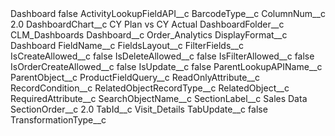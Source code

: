 <?xml version="1.0" encoding="UTF-8"?>
<CustomMetadata xmlns="http://soap.sforce.com/2006/04/metadata" xmlns:xsi="http://www.w3.org/2001/XMLSchema-instance" xmlns:xsd="http://www.w3.org/2001/XMLSchema">
    <label>Dashboard</label>
    <protected>false</protected>
    <values>
        <field>ActivityLookupFieldAPI__c</field>
        <value xsi:nil="true"/>
    </values>
    <values>
        <field>BarcodeType__c</field>
        <value xsi:nil="true"/>
    </values>
    <values>
        <field>ColumnNum__c</field>
        <value xsi:type="xsd:double">2.0</value>
    </values>
    <values>
        <field>DashboardChart__c</field>
        <value xsi:type="xsd:string">CY Plan vs CY Actual</value>
    </values>
    <values>
        <field>DashboardFolder__c</field>
        <value xsi:type="xsd:string">CLM_Dashboards</value>
    </values>
    <values>
        <field>Dashboard__c</field>
        <value xsi:type="xsd:string">Order_Analytics</value>
    </values>
    <values>
        <field>DisplayFormat__c</field>
        <value xsi:type="xsd:string">Dashboard</value>
    </values>
    <values>
        <field>FieldName__c</field>
        <value xsi:nil="true"/>
    </values>
    <values>
        <field>FieldsLayout__c</field>
        <value xsi:nil="true"/>
    </values>
    <values>
        <field>FilterFields__c</field>
        <value xsi:nil="true"/>
    </values>
    <values>
        <field>IsCreateAllowed__c</field>
        <value xsi:type="xsd:boolean">false</value>
    </values>
    <values>
        <field>IsDeleteAllowed__c</field>
        <value xsi:type="xsd:boolean">false</value>
    </values>
    <values>
        <field>IsFilterAllowed__c</field>
        <value xsi:type="xsd:boolean">false</value>
    </values>
    <values>
        <field>IsOrderCreateAllowed__c</field>
        <value xsi:type="xsd:boolean">false</value>
    </values>
    <values>
        <field>IsUpdate__c</field>
        <value xsi:type="xsd:boolean">false</value>
    </values>
    <values>
        <field>ParentLookupAPIName__c</field>
        <value xsi:nil="true"/>
    </values>
    <values>
        <field>ParentObject__c</field>
        <value xsi:nil="true"/>
    </values>
    <values>
        <field>ProductFieldQuery__c</field>
        <value xsi:nil="true"/>
    </values>
    <values>
        <field>ReadOnlyAttribute__c</field>
        <value xsi:nil="true"/>
    </values>
    <values>
        <field>RecordCondition__c</field>
        <value xsi:nil="true"/>
    </values>
    <values>
        <field>RelatedObjectRecordType__c</field>
        <value xsi:nil="true"/>
    </values>
    <values>
        <field>RelatedObject__c</field>
        <value xsi:nil="true"/>
    </values>
    <values>
        <field>RequiredAttribute__c</field>
        <value xsi:nil="true"/>
    </values>
    <values>
        <field>SearchObjectName__c</field>
        <value xsi:nil="true"/>
    </values>
    <values>
        <field>SectionLabel__c</field>
        <value xsi:type="xsd:string">Sales Data</value>
    </values>
    <values>
        <field>SectionOrder__c</field>
        <value xsi:type="xsd:double">2.0</value>
    </values>
    <values>
        <field>TabId__c</field>
        <value xsi:type="xsd:string">Visit_Details</value>
    </values>
    <values>
        <field>TabUpdate__c</field>
        <value xsi:type="xsd:boolean">false</value>
    </values>
    <values>
        <field>TransformationType__c</field>
        <value xsi:nil="true"/>
    </values>
</CustomMetadata>
